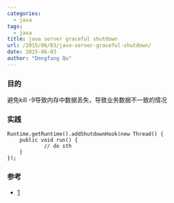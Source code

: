 ```yaml
---
categories:
  - java
tags:
  - java
title: java server graceful shutdown
url: /2015/06/03/java-server-graceful-shutdown/
date: 2015-06-03
author: "Dongfang Qu"
---
```



### 目的
避免kill -9导致内存中数据丢失，导致业务数据不一致的情况

### 实践
   
    Runtime.getRuntime().addShutdownHook(new Thread() {
        public void run() {
                // do sth
        }
    });

### 参考
- [1](http://blog.csdn.net/wgw335363240/article/details/5854402)

